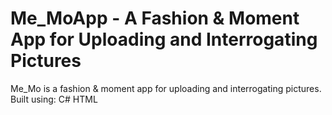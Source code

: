 # Me_MoApp - A Fashion & Moment App for Uploading and Interrogating Pictures
Me_Mo is a fashion & moment app for uploading and interrogating pictures. Built using:
C#
HTML


